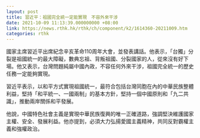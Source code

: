 ```yaml
---
layout: post
title: 習近平：祖國完全統一定能實現　不容外來干涉
date: 2021-10-09 11:13:39.000000000 +08:00
link: https://news.rthk.hk/rthk/ch/component/k2/1614360-20211009.htm
categories: rthk
---
```


國家主席習近平出席紀念辛亥革命110周年大會，並發表講話。他表示，「台獨」分裂是祖國統一的最大障礙，數典忘祖、背叛祖國、分裂國家的人，從來沒有好下場。他又表示，台灣問題純屬中國內政，不容任何外來干涉，祖國完全統一的歷史任務一定能夠實現。

習近平表示，以和平方式實現祖國統一，最符合包括台灣同胞在內的中華民族整體利益，堅持「和平統一、一國兩制」的基本方針，堅持一個中國原則和「九二共識」，推動兩岸關係和平發展。

他說，中國特色社會主義是實現中華民族復興的唯一正確道路，強調堅決維護國家主權、安全、發展利益。他亦提到，必須大力弘揚愛國主義精神，共同反對霸權主義和強權政治。
